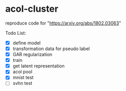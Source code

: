 # acol-cluster
reproduce code for "https://arxiv.org/abs/1802.03063"



Todo List:

- [x] define model
- [x] transformation data for pseudo label
- [x] GAR regularization
- [x] train
- [x] get latent representation
- [x] acol pool
- [x] mnist test
- [ ] svhn test